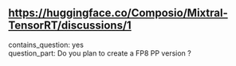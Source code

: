## https://huggingface.co/Composio/Mixtral-TensorRT/discussions/1

contains_question: yes  
question_part: Do you plan to create a FP8 PP version ?